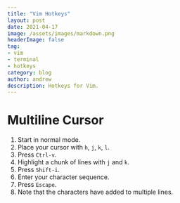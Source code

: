 ```yaml
---
title: "Vim Hotkeys"
layout: post
date: 2021-04-17
image: /assets/images/markdown.png
headerImage: false
tag:
- vim
- terminal
- hotkeys
category: blog
author: andrew
description: Hotkeys for Vim.
---
```


# Multiline Cursor
1. Start in normal mode.
1. Place your cursor with `h`, `j`, `k`, `l`.
1. Press `Ctrl-v`.
1. Highlight a chunk of lines with `j` and `k`.
1. Press `Shift-i`.
1. Enter your character sequence.
1. Press `Escape`.
1. Note that the characters have added to multiple lines.

